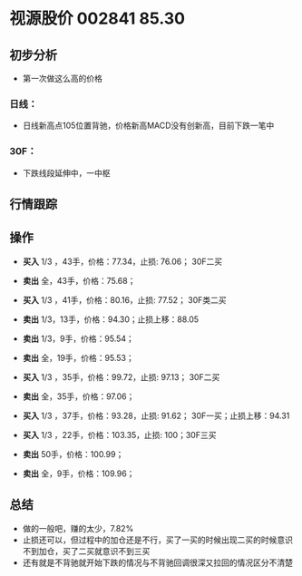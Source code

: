 # 视源股价 002841 85.30
## 初步分析
  - 第一次做这么高的价格
### 日线：
  - 日线新高点105位置背驰，价格新高MACD没有创新高，目前下跌一笔中
### 30F：
  - 下跌线段延伸中，一中枢
## 行情跟踪
  
## 操作
  - **买入** 1/3 ，43手，价格：77.34，止损: 76.06； 30F二买
  - **卖出** 全，43手，价格：75.68；

  - **买入** 1/3 ，41手，价格：80.16，止损: 77.52； 30F类二买
  - **卖出** 1/3，13手，价格：94.30；止损上移：88.05
  - **卖出** 1/3，9手，价格：95.54；
  - **卖出** 全，19手，价格：95.53；

  - **买入** 1/3 ，35手，价格：99.72，止损: 97.13； 30F二买
  - **卖出** 全，35手，价格：97.06；

  - **买入** 1/3 ，37手，价格：93.28，止损: 91.62； 30F一买；止损上移：94.31
  - **买入** 1/3 ，22手，价格：103.35，止损: 100；30F三买
  - **卖出** 50手，价格：100.99；
  - **卖出** 全，9手，价格：109.96；

## 总结
  - 做的一般吧，赚的太少，7.82%
  - 止损还可以，但过程中的加仓还是不行，买了一买的时候出现二买的时候意识不到加仓，买了二买就意识不到三买
  - 还有就是不背驰就开始下跌的情况与不背驰回调很深又拉回的情况区分不清楚